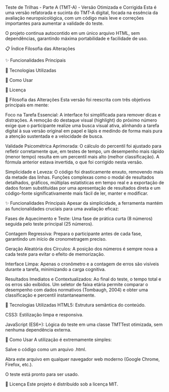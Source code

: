 Teste de Trilhas - Parte A (TMT-A) - Versão Otimizada e Corrigida
Esta é uma versão refatorada e sucinta do TMT-A digital, focada na essência da avaliação neuropsicológica, com um código mais leve e correções importantes para aumentar a validade do teste.

O projeto continua autocontido em um único arquivo HTML, sem dependências, garantindo máxima portabilidade e facilidade de uso.

📋 Índice
Filosofia das Alterações

✨ Funcionalidades Principais

🚀 Tecnologias Utilizadas

🔧 Como Usar

📄 Licença

🧠 Filosofia das Alterações
Esta versão foi reescrita com três objetivos principais em mente:

Foco na Tarefa Essencial: A interface foi simplificada para remover dicas e distrações. A remoção do destaque visual (highlight) do próximo número exige que o participante realize uma busca visual ativa, alinhando a tarefa digital à sua versão original em papel e lápis e medindo de forma mais pura a atenção sustentada e a velocidade de busca.

Validade Psicométrica Aprimorada: O cálculo do percentil foi ajustado para refletir corretamente que, em testes de tempo, um desempenho mais rápido (menor tempo) resulta em um percentil mais alto (melhor classificação). A fórmula anterior estava invertida, o que foi corrigido nesta versão.

Simplicidade e Leveza: O código foi drasticamente enxuto, removendo mais da metade das linhas. Funções complexas como o modal de resultados detalhados, gráficos, múltiplas estatísticas em tempo real e a exportação de dados foram substituídas por uma apresentação de resultados direta e um código-fonte significativamente mais fácil de ler, manter e modificar.

✨ Funcionalidades Principais
Apesar da simplicidade, a ferramenta mantém as funcionalidades cruciais para uma avaliação eficaz:

Fases de Aquecimento e Teste: Uma fase de prática curta (8 números) seguida pelo teste principal (25 números).

Contagem Regressiva: Prepara o participante antes de cada fase, garantindo um início de cronometragem preciso.

Geração Aleatória dos Círculos: A posição dos números é sempre nova a cada teste para evitar o efeito de memorização.

Interface Limpa: Apenas o cronômetro e a contagem de erros são visíveis durante a tarefa, minimizando a carga cognitiva.

Resultados Imediatos e Contextualizados: Ao final do teste, o tempo total e os erros são exibidos. Um seletor de faixa etária permite comparar o desempenho com dados normativos (Tombaugh, 2004) e obter uma classificação e percentil instantaneamente.

🚀 Tecnologias Utilizadas
HTML5: Estrutura semântica do conteúdo.

CSS3: Estilização limpa e responsiva.

JavaScript (ES6+): Lógica do teste em uma classe TMTTest otimizada, sem nenhuma dependência externa.

🔧 Como Usar
A utilização é extremamente simples:

Salve o código como um arquivo .html.

Abra este arquivo em qualquer navegador web moderno (Google Chrome, Firefox, etc.).

O teste está pronto para ser usado.

📄 Licença
Este projeto é distribuído sob a licença MIT.
